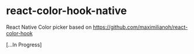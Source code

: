 # react-color-hook-native
React Native Color picker based on https://github.com/maximilianoh/react-color-hook

[...In Progress]
